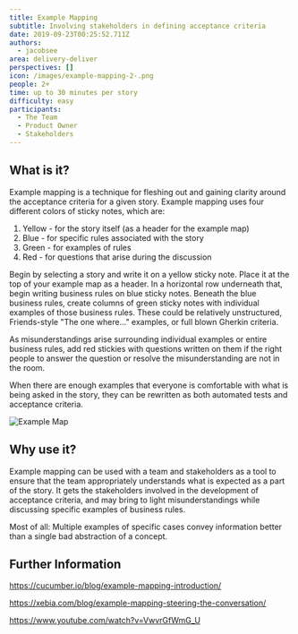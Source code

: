 ```yaml
---
title: Example Mapping
subtitle: Involving stakeholders in defining acceptance criteria
date: 2019-09-23T00:25:52.711Z
authors:
  - jacobsee
area: delivery-deliver
perspectives: []
icon: /images/example-mapping-2-.png
people: 2+
time: up to 30 minutes per story
difficulty: easy
participants:
  - The Team
  - Product Owner
  - Stakeholders
---
```

## What is it?

Example mapping is a technique for fleshing out and gaining clarity around the acceptance criteria for a given story. Example mapping uses four different colors of sticky notes, which are:

1. Yellow - for the story itself (as a header for the example map)
2. Blue - for specific rules associated with the story
3. Green - for examples of rules
4. Red - for questions that arise during the discussion

Begin by selecting a story and write it on a yellow sticky note. Place it at the top of your example map as a header. In a horizontal row underneath that, begin writing business rules on blue sticky notes. Beneath the blue business rules, create columns of green sticky notes with individual examples of those business rules. These could be relatively unstructured, Friends-style "The one where..." examples, or full blown Gherkin criteria. 

As misunderstandings arise surrounding individual examples or entire business rules, add red stickies with questions written on them if the right people to answer the question or resolve the misunderstanding are not in the room. 

When there are enough examples that everyone is comfortable with what is being asked in the story, they can be rewritten as both automated tests and acceptance criteria.

![](/images/example-mapping-2-.png "Example Map")

## Why use it?

Example mapping can be used with a team and stakeholders as a tool to ensure that the team appropriately understands what is expected as a part of the story. It gets the stakeholders involved in the development of acceptance criteria, and may bring to light misunderstandings while discussing specific examples of business rules.

Most of all: Multiple examples of specific cases convey information better than a single bad abstraction of a concept.

## Further Information

<https://cucumber.io/blog/example-mapping-introduction/>

<https://xebia.com/blog/example-mapping-steering-the-conversation/>

<https://www.youtube.com/watch?v=VwvrGfWmG_U>
